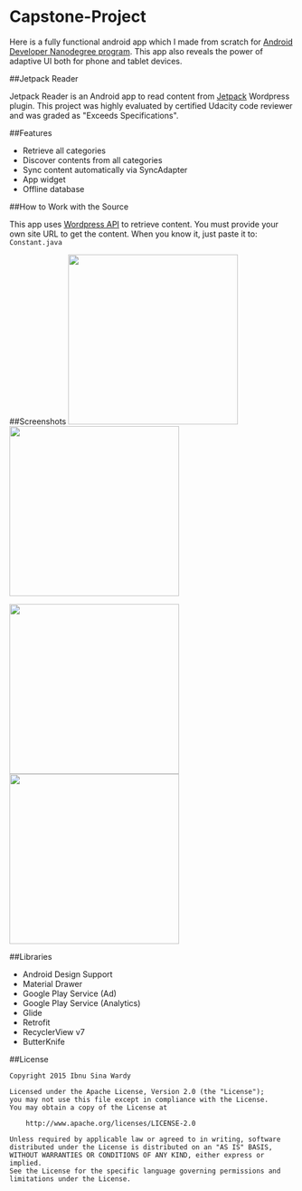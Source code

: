 # Capstone-Project

Here is a fully functional android app which I made from scratch for [Android Developer Nanodegree program](https://www.udacity.com/course/viewer#!/c-ud876-1/l-4333029280/m-4376351203). This app also reveals the power of adaptive UI both for phone and tablet devices.

##Jetpack Reader

Jetpack Reader is an Android app to read content from [Jetpack](https://wordpress.org/plugins/jetpack/) Wordpress plugin. This project was highly evaluated by certified Udacity code reviewer and was graded as "Exceeds Specifications".

##Features
- Retrieve all categories
- Discover contents from all categories
- Sync content automatically via SyncAdapter
- App widget
- Offline database

##How to Work with the Source

This app uses [Wordpress API](https://developer.wordpress.com/docs/api/) to retrieve content. You must provide your own site URL to get the content. When you know it, just paste it to:  `Constant.java`

##Screenshots
<img src="https://cloud.githubusercontent.com/assets/3853478/13130987/4ddf7430-d61b-11e5-871b-5c4689364e56.png" width="300"> <img src="https://cloud.githubusercontent.com/assets/3853478/13130991/51001c8c-d61b-11e5-8071-ccbc6090743c.png" width="300">

<img src="https://cloud.githubusercontent.com/assets/3853478/13130993/536107fc-d61b-11e5-9af5-d2de0d484566.png" width="300"> <img src="https://cloud.githubusercontent.com/assets/3853478/13131058/963cddb2-d61b-11e5-830b-9229c8690d1c.png" width="300">

##Libraries

- Android Design Support
- Material Drawer
- Google Play Service (Ad)
- Google Play Service (Analytics)
- Glide
- Retrofit
- RecyclerView v7
- ButterKnife

##License
```
Copyright 2015 Ibnu Sina Wardy

Licensed under the Apache License, Version 2.0 (the "License");
you may not use this file except in compliance with the License.
You may obtain a copy of the License at

    http://www.apache.org/licenses/LICENSE-2.0

Unless required by applicable law or agreed to in writing, software
distributed under the License is distributed on an "AS IS" BASIS,
WITHOUT WARRANTIES OR CONDITIONS OF ANY KIND, either express or implied.
See the License for the specific language governing permissions and
limitations under the License.
```
